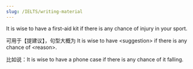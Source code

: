 ```yaml
---
slug: /IELTS/writing-material
---
```


It is wise to have a first-aid kit if there is any chance of injury in your sport.

可用于【提建议】，句型大概为 It is wise to have &lt;suggestion&gt; if there is any chance of &lt;reason&gt;.

比如说：It is wise to have a phone case if there is any chance of it falling.

